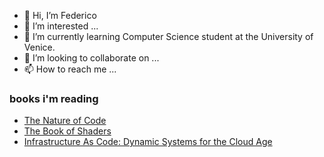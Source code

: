 - 👋 Hi, I’m Federico
- 👀 I’m interested ...
- 🌱 I’m currently learning Computer Science student at the University of Venice.
- 💞️ I’m looking to collaborate on ...
- 📫 How to reach me ...
### books i'm reading
- [The Nature of Code](https://natureofcode.com/)
- [The Book of Shaders](https://thebookofshaders.com/?lan=eng)
- [Infrastructure As Code: Dynamic Systems for the Cloud Age](https://www.amazon.it/dp/1098114671/?coliid=IAQA5APU5HL1G&colid=2G7US9UB3V5DC&psc=1&ref_=lv_ov_lig_dp_it)

<!---
chicco4/chicco4 is a ✨ special ✨ repository because its `README.md` (this file) appears on your GitHub profile.
You can click the Preview link to take a look at your changes.
--->
